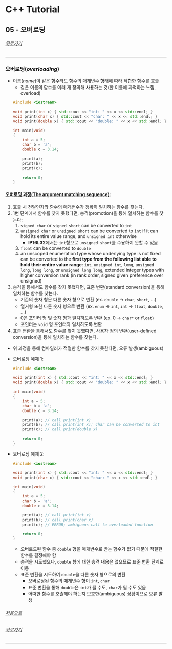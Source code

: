 # C++ Tutorial
## 05 - 오버로딩
###### [뒤로가기](/tutorial/#index)
---
### 오버로딩(<i>overloading</i>)
* 이름(<i>name</i>)이 같은 함수라도 함수의 매개변수 형태에 따라 적합한 함수를 호출
    * 같은 이름의 함수를 여러 개 정의해 사용하는 것(한 이름에 과적하는 느낌, overload)
    ```cpp
    #include <iostream>

    void print(int x) { std::cout << "int: " << x << std::endl; }
    void print(char x) { std::cout << "char: " << x << std::endl; }
    void print(double x) { std::cout << "double: " << x << std::endl; }

    int main(void)
    {
        int a = 5;
        char b = 'a';
        double c = 3.14;

        print(a);
        print(b);
        print(c);

        return 0;
    }
    ```

#### [오버로딩 과정(The argument matching sequence)](https://www.learncpp.com/cpp-tutorial/function-overload-resolution-and-ambiguous-matches/):
1. 호출 시 전달인자와 함수의 매개변수가 정확히 일치하는 함수를 찾는다.
2. 1번 단계에서 함수를 찾지 못했다면, 승격(promotion)을 통해 일치하는 함수를 찾는다:
    1. `signed char` or `signed short` can be converted to `int`
    2. `unsigned char` or `unsigned short` can be converted to `int` if it can hold its entire value range, and `unsigned int` otherwise
        * <b>IP16L32</b>에서는 `int`형으로 `unsigned short`를 수용하지 못할 수 있음
    3. `float` can be converted to `double`
    4. an unscoped enumeration type whose underlying type is not fixed can be converted to the <b>first type from the following list able to hold their entire value range</b>: `int`, `unsigned int`, `long`, `unsigned long`, `long long`, or `unsigned long long`, extended integer types with higher conversion rank (in rank order, signed given preference over unsigned) 
3. 승격을 통해서도 함수를 찾지 못했다면, 표준 변환(standard conversion)을 통해 일치하는 함수를 찾는다.
    * 기존의 숫자 형은 다른 숫자 형으로 변환 (ex. `double` -> `char`, `short`, ...)
    * 열거형 또한 다른 숫자 형으로 변환 (ex. `enum` -> `int`, `int` -> `float`, `double`, ...)
    * 0은 포인터 형 및 숫자 형과 일치하도록 변환 (ex. 0 -> `char*` or `float`)
    * 포인터는 `void` 형 포인터와 일치하도록 변환
4. 표준 변환을 통해서도 함수를 찾지 못했다면, 사용자 정의 변환(user-defined conversion)을 통해 일치하는 함수를 찾는다.

* 위 과정을 통해 컴파일러가 적절한 함수를 찾지 못한다면, 오류 발생(ambiguous)
* 오버로딩 예제 1:
    ```cpp
    #include <iostream>

    void print(int x) { std::cout << "int: " << x << std::endl; }
    void print(double x) { std::cout << "double: " << x << std::endl; }

    int main(void)
    {
        int a = 5;
        char b = 'a';
        double c = 3.14;

        print(a); // call print(int x)
        print(b); // call print(int x); char can be converted to int
        print(c); // call print(double x)

        return 0;
    }
    ```

* 오버로딩 예제 2:
    ```cpp
    #include <iostream>

    void print(int x) { std::cout << "int: " << x << std::endl; }
    void print(char x) { std::cout << "char: " << x << std::endl; }

    int main(void)
    {
        int a = 5;
        char b = 'a';
        double c = 3.14;

        print(a); // call print(int x)
        print(b); // call print(char x)
        print(c); // ERROR; ambiguous call to overloaded function

        return 0;
    }
    ```
    * 오버로드된 함수 중 `double` 형을 매개변수로 받는 함수가 없기 때문에 적절한 함수를 결정해야 함
    * 승격을 시도했으나, `double` 형에 대한 승격 내용은 없으므로 표준 변환 단계로 이동
    * 표준 변환을 시도하여 `double`을 다른 숫자 형으로의 변환
        * 오버로딩된 함수의 매개변수 형이 `int`, `char`
        * 표준 변환을 통해 `double`은 `int`가 될 수도, `char`가 될 수도 있음
        * 어떠한 함수를 호출해야 하는지 모호한(ambiguous) 상황이므로 오류 발생

###### [처음으로](#c-tutorial)
###### [뒤로가기](/tutorial/#index)
---

